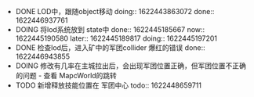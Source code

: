- DONE LOD中，跟随object移动
  doing:: 1622443863072
  done:: 1622446937761
- DOING 将lod系统放到 state中
  done:: 1622445185667
  now:: 1622445190580
  later:: 1622445189817
  doing:: 1622445197201
- DONE 检查lod后，进入矿中的军团collider 爆红的错误
  done:: 1622446943855
- DOING 修改有几率在主城拉出后，会出现军团位置正确，但军团位置不正确的问题 - 查看 MapcWorld的跳转
- TODO 新增释放技能位置在 军团中心
  todo:: 1622448659711